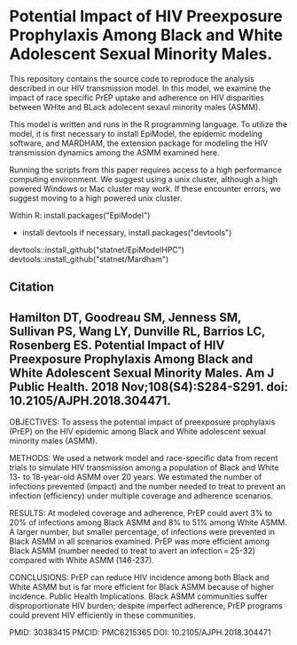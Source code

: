 # Potential Impact of HIV Preexposure Prophylaxis Among Black and White Adolescent Sexual Minority Males.

This repository contains the source code to reproduce the analysis described in our HIV transmission model. In this model, we examine the impact of race specific PrEP uptake and adherence on HIV disparities between WHite and BLack adolecent sexaul minority males (ASMM).

This model is written and runs in the R programming language. To utilize the model, it is first necessary to install EpiModel, the epidemic modeling software, and MARDHAM, the extension package for modeling the HIV transmission dynamics among the ASMM examined here.

Running the scripts from this paper requires access to a high performance computing environment. We suggest using a unix cluster, although a high powered Windows or Mac cluster may work. If these encounter errors, we suggest moving to a high powered unix cluster.

Within R:
install.packages("EpiModel")

- install devtools if necessary, install.packages("devtools")

devtools::install_github("statnet/EpiModelHPC")
devtools::install_github("statnet/Mardham")

## Citation
## Hamilton DT, Goodreau SM, Jenness SM, Sullivan PS, Wang LY, Dunville RL, Barrios LC, Rosenberg ES. Potential Impact of HIV Preexposure Prophylaxis Among Black and White Adolescent Sexual Minority Males. Am J Public Health. 2018 Nov;108(S4):S284-S291. doi: 10.2105/AJPH.2018.304471.


OBJECTIVES:
To assess the potential impact of preexposure prophylaxis (PrEP) on the HIV epidemic among Black and White adolescent sexual minority males (ASMM).

METHODS:
We used a network model and race-specific data from recent trials to simulate HIV transmission among a population of Black and White 13- to 18-year-old ASMM over 20 years. We estimated the number of infections prevented (impact) and the number needed to treat to prevent an infection (efficiency) under multiple coverage and adherence scenarios.

RESULTS:
At modeled coverage and adherence, PrEP could avert 3% to 20% of infections among Black ASMM and 8% to 51% among White ASMM. A larger number, but smaller percentage, of infections were prevented in Black ASMM in all scenarios examined. PrEP was more efficient among Black ASMM (number needed to treat to avert an infection = 25-32) compared with White ASMM (146-237).

CONCLUSIONS:
PrEP can reduce HIV incidence among both Black and White ASMM but is far more efficient for Black ASMM because of higher incidence. Public Health Implications. Black ASMM communities suffer disproportionate HIV burden; despite imperfect adherence, PrEP programs could prevent HIV efficiently in these communities.

PMID: 30383415 PMCID: PMC6215365 DOI: 10.2105/AJPH.2018.304471
